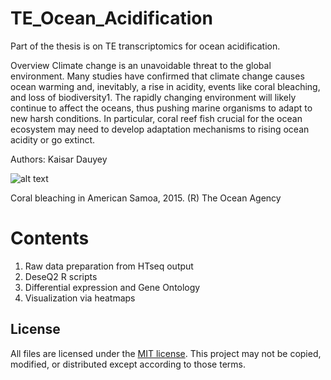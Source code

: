 # TE_Ocean_Acidification
Part of the thesis is on TE transcriptomics for ocean acidification.

Overview
Climate change is an unavoidable threat to the global environment.
 Many studies have confirmed that climate change causes ocean warming and, inevitably, a rise in acidity, events like coral bleaching, and loss of biodiversity1. The rapidly changing environment will likely continue to affect the oceans, thus pushing marine organisms to adapt to new harsh conditions. In particular, coral reef fish crucial for the ocean ecosystem may need to develop adaptation mechanisms to rising ocean acidity or go extinct.
 
Authors:
Kaisar Dauyey 

![alt text](https://d2zmi9say0r1yj.cloudfront.net/OceanImageBank_TheOceanAgency_Bleaching_55.jpg)

Coral bleaching in American Samoa, 2015.
(R) The Ocean Agency

# Contents

1. Raw data preparation from HTseq output
2. DeseQ2 R scripts
3. Differential expression and Gene Ontology 
4. Visualization via heatmaps 

## License
All files are licensed under the [MIT license](http://opensource.org/licenses/MIT). This project may not be copied, modified, or distributed except according to those terms.

